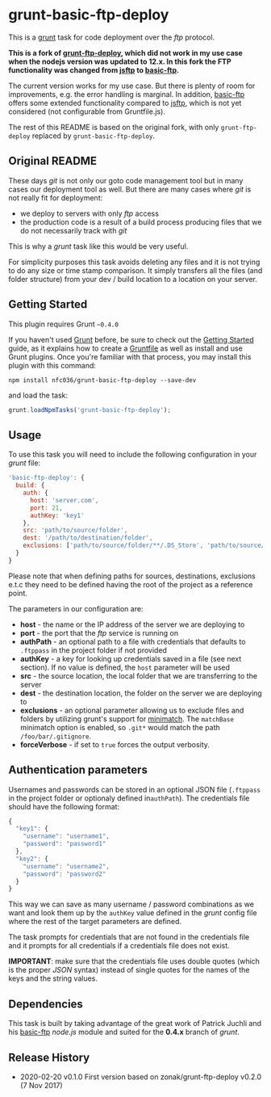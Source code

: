 # grunt-basic-ftp-deploy

This is a [grunt](https://github.com/gruntjs/grunt) task for code deployment over the _ftp_ protocol.

**This is a fork of [grunt-ftp-deploy](https://github.com/zonak/grunt-ftp-deploy), which did not work in my use case when the nodejs version was updated to 12.x. In this fork the FTP functionality was changed from [jsftp](https://github.com/sergi/jsftp) to [basic-ftp](https://github.com/patrickjuchli/basic-ftp).**

The current version works for my use case. But there is plenty of room for improvements, e.g. the error handling is marginal. In addition, [basic-ftp](https://github.com/patrickjuchli/basic-ftp) offers some extended functionality compared to [jsftp](https://github.com/sergi/jsftp), which is not yet considered (not configurable from Gruntfile.js).

The rest of this README is based on the original fork, with only `grunt-ftp-deploy` replaced by `grunt-basic-ftp-deploy`.

## Original README

These days _git_ is not only our goto code management tool but in many cases our deployment tool as well. But there are many cases where _git_ is not really fit for deployment:

- we deploy to servers with only _ftp_ access
- the production code is a result of a build process producing files that we do not necessarily track with _git_

This is why a _grunt_ task like this would be very useful.

For simplicity purposes this task avoids deleting any files and it is not trying to do any size or time stamp comparison. It simply transfers all the files (and folder structure) from your dev / build location to a location on your server.

## Getting Started

This plugin requires Grunt `~0.4.0`

If you haven't used [Grunt](http://gruntjs.com/) before, be sure to check out the [Getting Started](http://gruntjs.com/getting-started) guide, as it explains how to create a [Gruntfile](http://gruntjs.com/sample-gruntfile) as well as install and use Grunt plugins. Once you're familiar with that process, you may install this plugin with this command:

```shell
npm install nfc036/grunt-basic-ftp-deploy --save-dev
```

and load the task:

```javascript
grunt.loadNpmTasks('grunt-basic-ftp-deploy');
```

## Usage

To use this task you will need to include the following configuration in your _grunt_ file:

```javascript
'basic-ftp-deploy': {
  build: {
    auth: {
      host: 'server.com',
      port: 21,
      authKey: 'key1'
    },
    src: 'path/to/source/folder',
    dest: '/path/to/destination/folder',
    exclusions: ['path/to/source/folder/**/.DS_Store', 'path/to/source/folder/**/Thumbs.db', 'path/to/dist/tmp']
  }
}
```

Please note that when defining paths for sources, destinations, exclusions e.t.c they need to be defined having the root of the project as a reference point.

The parameters in our configuration are:

- **host** - the name or the IP address of the server we are deploying to
- **port** - the port that the _ftp_ service is running on
- **authPath** - an optional path to a file with credentials that defaults to `.ftppass` in the project folder if not provided
- **authKey** - a key for looking up credentials saved in a file (see next section). If no value is defined, the `host` parameter will be used
- **src** - the source location, the local folder that we are transferring to the server
- **dest** - the destination location, the folder on the server we are deploying to
- **exclusions** - an optional parameter allowing us to exclude files and folders by utilizing grunt's support for [minimatch](https://github.com/isaacs/minimatch). The `matchBase` minimatch option is enabled, so `.git*` would match the path `/foo/bar/.gitignore`.
- **forceVerbose** - if set to `true` forces the output verbosity.

## Authentication parameters

Usernames and passwords can be stored in an optional JSON file (`.ftppass` in the project folder or optionaly defined in`authPath`). The credentials file should have the following format:

```javascript
{
  "key1": {
    "username": "username1",
    "password": "password1"
  },
  "key2": {
    "username": "username2",
    "password": "password2"
  }
}
```

This way we can save as many username / password combinations as we want and look them up by the `authKey` value defined in the _grunt_ config file where the rest of the target parameters are defined.

The task prompts for credentials that are not found in the credentials file and it prompts for all credentials if a credentials file does not exist.

**IMPORTANT**: make sure that the credentials file uses double quotes (which is the proper _JSON_ syntax) instead of single quotes for the names of the keys and the string values.

## Dependencies

This task is built by taking advantage of the great work of Patrick Juchli and his [basic-ftp](https://github.com/patrickjuchli/basic-ftp) _node.js_ module and suited for the **0.4.x** branch of _grunt_.

## Release History

 * 2020-02-20    v0.1.0    First version based on zonak/grunt-ftp-deploy v0.2.0 (7 Nov 2017)
